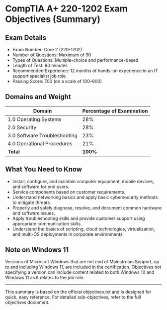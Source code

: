 # CompTIA A+ 220-1202 Exam Objectives (Summary)

## Exam Details
- Exam Number: Core 2 (220-1202)
- Number of Questions: Maximum of 90
- Types of Questions: Multiple-choice and performance-based
- Length of Test: 90 minutes
- Recommended Experience: 12 months of hands-on experience in an IT support specialist job role
- Passing Score: 700 (on a scale of 100–900)

## Domains and Weight
| Domain                       | Percentage of Examination |
|------------------------------|--------------------------|
| 1.0 Operating Systems        | 28%                      |
| 2.0 Security                 | 28%                      |
| 3.0 Software Troubleshooting | 23%                      |
| 4.0 Operational Procedures   | 21%                      |
| **Total**                    | **100%**                 |

## What You Need to Know
- Install, configure, and maintain computer equipment, mobile devices, and software for end users.
- Service components based on customer requirements.
- Understand networking basics and apply basic cybersecurity methods to mitigate threats.
- Properly and safely diagnose, resolve, and document common hardware and software issues.
- Apply troubleshooting skills and provide customer support using appropriate communication skills.
- Understand the basics of scripting, cloud technologies, virtualization, and multi-OS deployments in corporate environments.

## Note on Windows 11
Versions of Microsoft Windows that are not end of Mainstream Support, up to and including Windows 11, are included in the certification. Objectives not specifying a version can include content related to both Windows 10 and Windows 11 as it relates to the job role.

---

This summary is based on the official objectives.txt and is designed for quick, easy reference. For detailed sub-objectives, refer to the full objectives document.


